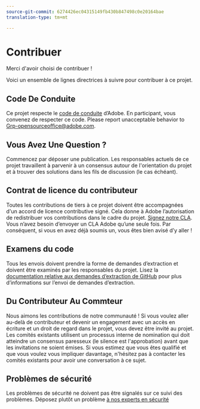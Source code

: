 ```yaml
---
source-git-commit: 6274426ec04315149fb430b847498c0e20164bae
translation-type: tm+mt

---
```

# Contribuer

Merci d&#39;avoir choisi de contribuer !

Voici un ensemble de lignes directrices à suivre pour contribuer à ce projet.

## Code De Conduite

Ce projet respecte le [code de conduite](code-of-conduct.md) d’Adobe. En participant, vous convenez de respecter ce code. Please report unacceptable behavior to
[Grp-opensourceoffice@adobe.com](mailto:Grp-opensourceoffice@adobe.com).

## Vous Avez Une Question ?

Commencez par déposer une publication. Les responsables actuels de ce projet travaillent à parvenir à un consensus autour de l&#39;orientation du projet et à trouver des solutions dans les fils de discussion (le cas échéant).

## Contrat de licence du contributeur

Toutes les contributions de tiers à ce projet doivent être accompagnées d&#39;un accord de licence contributive signé. Cela donne à Adobe l’autorisation de redistribuer vos contributions dans le cadre du projet. [Signez notre CLA](http://opensource.adobe.com/cla.html). Vous n’avez besoin d’envoyer un CLA Adobe qu’une seule fois. Par conséquent, si vous en avez déjà soumis un, vous êtes bien avisé d’y aller !

## Examens du code

Tous les envois doivent prendre la forme de demandes d’extraction et doivent être examinés par les responsables du projet. Lisez la [documentation relative aux demandes d’extraction de GitHub](https://help.github.com/articles/about-pull-requests/) pour plus d’informations sur l’envoi de demandes d’extraction.

<!--
Lastly, please follow the [pull request template](PULL_REQUEST_TEMPLATE.md) when
submitting a pull request!
-->

## Du Contributeur Au Commteur

Nous aimons les contributions de notre communauté ! Si vous voulez aller au-delà de contributeur et devenir un engagement avec un accès en écriture et un droit de regard dans le projet, vous devez être invité au projet. Les comités existants utilisent un processus interne de nomination qui doit atteindre un consensus paresseux (le silence est l&#39;approbation) avant que les invitations ne soient émises. Si vous estimez que vous êtes qualifié et que vous voulez vous impliquer davantage, n&#39;hésitez pas à contacter les comités existants pour avoir une conversation à ce sujet.

## Problèmes de sécurité

Les problèmes de sécurité ne doivent pas être signalés sur ce suivi des problèmes. Déposez plutôt un problème [à nos experts en sécurité](https://helpx.adobe.com/security/alertus.html)
